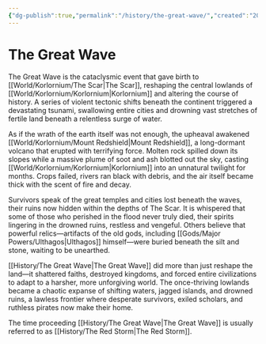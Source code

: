 ```yaml
---
{"dg-publish":true,"permalink":"/history/the-great-wave/","created":"2025-02-25T11:02:25.262-07:00"}
---
```


# The Great Wave
The Great Wave is the cataclysmic event that gave birth to [[World/Korlornium/The Scar\|The Scar]], reshaping the central lowlands of [[World/Korlornium/Korlornium\|Korlornium]] and altering the course of history. A series of violent tectonic shifts beneath the continent triggered a devastating tsunami, swallowing entire cities and drowning vast stretches of fertile land beneath a relentless surge of water.

As if the wrath of the earth itself was not enough, the upheaval awakened [[World/Korlornium/Mount Redshield\|Mount Redshield]], a long-dormant volcano that erupted with terrifying force. Molten rock spilled down its slopes while a massive plume of soot and ash blotted out the sky, casting [[World/Korlornium/Korlornium\|Korlornium]] into an unnatural twilight for months. Crops failed, rivers ran black with debris, and the air itself became thick with the scent of fire and decay.

Survivors speak of the great temples and cities lost beneath the waves, their ruins now hidden within the depths of The Scar. It is whispered that some of those who perished in the flood never truly died, their spirits lingering in the drowned ruins, restless and vengeful. Others believe that powerful relics—artifacts of the old gods, including [[Gods/Major Powers/Ulthagos\|Ulthagos]] himself—were buried beneath the silt and stone, waiting to be unearthed.

[[History/The Great Wave\|The Great Wave]] did more than just reshape the land—it shattered faiths, destroyed kingdoms, and forced entire civilizations to adapt to a harsher, more unforgiving world. The once-thriving lowlands became a chaotic expanse of shifting waters, jagged islands, and drowned ruins, a lawless frontier where desperate survivors, exiled scholars, and ruthless pirates now make their home.

The time proceeding [[History/The Great Wave\|The Great Wave]] is usually referred to as [[History/The Red Storm\|The Red Storm]].